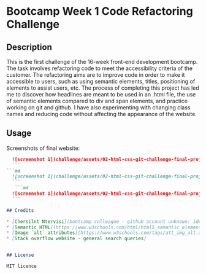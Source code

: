 # Bootcamp Week 1 Code Refactoring Challenge

## Description

This is the first challenge of the 16-week front-end development bootcamp. The task involves refactoring code to meet the accessibility criteria of the customer. The refactoring aims are to improve code in order to make it accessible to users, such as using semantic elements, titles, positioning of elements to assist users, etc. The process of completing this project has led me to discover how headlines are meant to be used in an .html file, the use of semantic elements compared to div and span elements, and practice working on git and github. I have also experimenting with changing class names and reducing code without affecting the appearance of the website.

## Usage

Screenshots of final website:

  ```md
    ![screenshot 1](challenge/assets/02-html-css-git-challenge-final-project-1.png)
    ```
 ```md
    ![screenshot 1](challenge/assets/02-html-css-git-challenge-final-project-2.png)
    ```
     ```md
    ![screenshot 1](challenge/assets/02-html-css-git-challenge-final-project-3.png)
    ```

## Credits

* [Chersilnt Ntervisi](bootcamp colleague - github account unknown: identified how header element being fixed blocks background visibility and alerted me to it, prompting me to correct it.)
* [Semantic HTML](https://www.w3schools.com/html/html5_semantic_elements.asp)
* [Image `alt` attributes](https://www.w3schools.com/tags/att_img_alt.asp)
* [Stack overflow website - general search queries]


## License

MIT licence